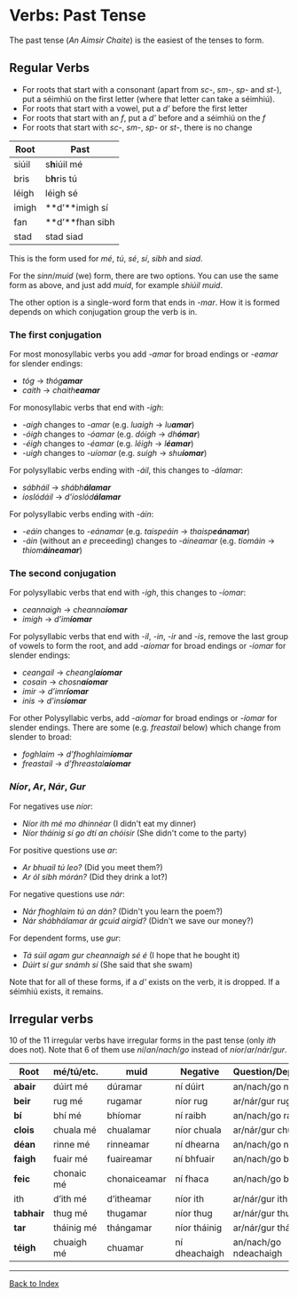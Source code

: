 # Verbs: Past Tense


The past tense (_An Aimsir Chaite_) is the easiest of the tenses to form.


## Regular Verbs

* For roots that start with a consonant (apart from _sc-_, _sm-_, _sp-_ and _st-_),
  put a séimhiú on the first letter (where that letter can take a séimhiú).
* For roots that start with a vowel, put a _d’_ before the first letter
* For roots that start with an _f_, put a _d’_ before and a séimhiú on the _f_
* For roots that start with _sc-_, _sm-_, _sp-_ or _st-_, there is no change

| Root      | Past                |
| --------- | ------------------- |
| siúil     | s**h**iúil mé       |
| bris      | b**h**ris tú        |
| léigh     | léigh sé            |
| imigh     | **d’**imigh sí      |
| fan       | **d’**fhan sibh     |
| stad      | stad siad           |

This is the form used for _mé_, _tú_, _sé_, _sí_, _sibh_ and _siad_.

For the _sinn_/_muid_ (we) form, there are two options. You can use the same
form as above, and just add _muid_, for example _shiúil muid_.

The other option is a single-word form that ends in _-mar_. How it is formed
depends on which conjugation group the verb is in.


### The first conjugation

For most monosyllabic verbs you add _-amar_ for broad endings or _-eamar_ for
slender endings:

* _tóg_ &#8594; _thóg**amar**_
* _caith_ &#8594; _chaith**eamar**_

For monosyllabic verbs that end with _-igh_:

* _-aigh_ changes to _-amar_ (e.g. _luaigh_ &#8594; _lu**amar**_)
* _-óigh_ changes to _-óamar_ (e.g. _dóigh_ &#8594; _dh**ómar**_)
* _-éigh_ changes to _-éamar_ (e.g. _léigh_ &#8594; _l**éamar**_)
* _-uigh_ changes to _-uíomar_ (e.g. _suigh_ &#8594; _shu**íomar**_)

For polysyllabic verbs ending with _-áil_, this changes to _-álamar_:

* _sábháil_ &#8594; _shábh**álamar**_
* _íoslódáil_ &#8594; _d'íoslód**álamar**_

For polysyllabic verbs ending with _-áin_:

* _-eáin_ changes to _-eánamar_ (e.g. _taispeáin_ &#8594; _thaisp**eánamar**_)
* _-áin_ (without an _e_ preceeding) changes to _-áineamar_ (e.g. _tiomáin_ &#8594; _thiom**áineamar**_)


### The second conjugation

For polysyllabic verbs that end with _-igh_, this changes to _-íomar_:

* _ceannaigh_ &#8594; _cheanna**íomar**_
* _imigh_ &#8594; _d’im**íomar**_

For polysyllabic verbs that end with _-il_, _-in_, _-ir_ and _-is_, remove the
last group of vowels to form the root, and add _-aíomar_ for broad endings or
_-íomar_ for slender endings:

* _ceangail_ &#8594; _cheangl**aíomar**_
* _cosain_ &#8594; _chosn**aíomar**_
* _imir_ &#8594; _d’imr**íomar**_
* _inis_ &#8594; _d’ins**íomar**_

For other Polysyllabic verbs, add _-aíomar_ for broad endings or _-íomar_ for
slender endings. There are some (e.g. _freastail_ below) which change from
slender to broad:

* _foghlaim_ &#8594; _d’fhoghlaim**íomar**_
* _freastail_ &#8594; _d’fhreastal**aíomar**_


### _Níor_, _Ar_, _Nár_, _Gur_

For negatives use _níor_:

* _Níor ith mé mo dhinnéar_ (I didn't eat my dinner)
* _Níor tháinig sí go dtí an chóisir_ (She didn't come to the party)

For positive questions use _ar_:

* _Ar bhuail tú leo?_ (Did you meet them?)
* _Ar ól sibh mórán?_ (Did they drink a lot?)

For negative questions use _nár_:

* _Nár fhoghlaim tú an dán?_ (Didn't you learn the poem?)
* _Nár shábhálamar ár gcuid airgid?_ (Didn't we save our money?)

For dependent forms, use _gur_:

* _Tá súil agam gur cheannaigh sé é_ (I hope that he bought it)
* _Dúirt sí gur snámh sí_ (She said that she swam)

Note that for all of these forms, if a _d'_ exists on the verb, it is dropped.
If a séimhiú exists, it remains.


## Irregular verbs

10 of the 11 irregular verbs have irregular forms in the past tense (only _ith_
does not). Note that 6 of them use _ní_/_an_/_nach_/_go_ instead of
_níor_/_ar_/_nár_/_gur_.

| Root        | mé/tú/etc. | muid         | Negative      | Question/Dependent    |
| ----------- | ---------- | ------------ | ------------- | --------------------- |
| **abair**   | dúirt mé   | dúramar      | ní dúirt      | an/nach/go ndúirt     |
| **beir**    | rug mé     | rugamar      | níor rug      | ar/nár/gur rug        |
| **bí**      | bhí mé     | bhíomar      | ní raibh      | an/nach/go raibh      |
| **clois**   | chuala mé  | chualamar    | níor chuala   | ar/nár/gur chuala     |
| **déan**    | rinne mé   | rinneamar    | ní dhearna    | an/nach/go ndearna    |
| **faigh**   | fuair mé   | fuaireamar   | ní bhfuair    | an/nach/go bhfuair    |
| **feic**    | chonaic mé | chonaiceamar | ní fhaca      | an/nach/go bhfaca     |
| ith         | d’ith mé   | d’itheamar   | níor ith      | ar/nár/gur ith        |
| **tabhair** | thug mé    | thugamar     | níor thug     | ar/nár/gur thug       |
| **tar**     | tháinig mé | thángamar    | níor tháinig  | ar/nár/gur tháinig    |
| **téigh**   | chuaigh mé | chuamar      | ní dheachaigh | an/nach/go ndeachaigh |


----
[Back to Index](../index.md)